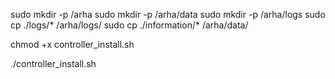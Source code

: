sudo mkdir -p /arha 
sudo mkdir -p /arha/data 
sudo mkdir -p /arha/logs 
sudo cp ./logs/* /arha/logs/ 
sudo cp ./information/* /arha/data/ 

chmod +x controller_install.sh 

./controller_install.sh 